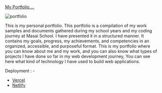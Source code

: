 [My Portfolio....](https://myportfolio-seven-delta.vercel.app/)

![portfolio](https://user-images.githubusercontent.com/104748364/205477467-8a7f1e46-627b-4ea2-976d-7dd5cfd407f2.png)











This is my personal portfolio. This portfolio is a compilation of my work samples and documents gathered during my school years and my coding journey at Masai School.
I have presented it in a structured manner. It contains my goals, progress, my achievements, and competencies in an organized, accessible, and purposeful format.
This is my portfolio where you can know about me and my work, and you can also know what types of projects I have done so far in my web development journey, You can see here what kind of technology I have used to build web applications.

Deployment : -
- [Vercel](https://myportfolio-seven-delta.vercel.app/)
- [Netlify](https://myportfolio-seven-delta.vercel.app/)
